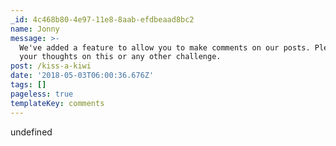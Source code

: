```yaml
---
_id: 4c468b80-4e97-11e8-8aab-efdbeaad8bc2
name: Jonny
message: >-
  We've added a feature to allow you to make comments on our posts. Please share
  your thoughts on this or any other challenge.
post: /kiss-a-kiwi
date: '2018-05-03T06:00:36.676Z'
tags: []
pageless: true
templateKey: comments
---
```

undefined
